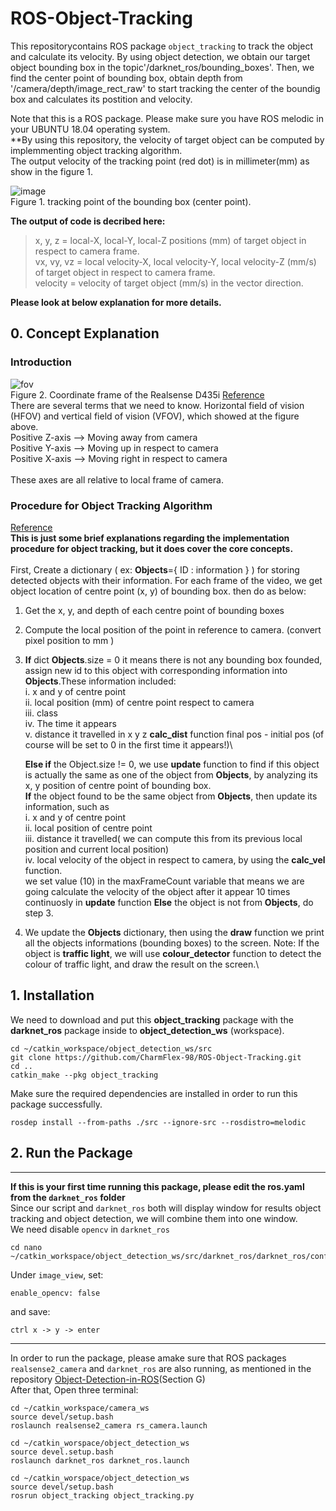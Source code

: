 # ROS-Object-Tracking
This repositorycontains ROS package `object_tracking` to track the object and calculate its velocity. By using object detection, we obtain our target object bounding box in the topic'/darknet_ros/bounding_boxes'. Then, we find the center point of bounding box, obtain depth from '/camera/depth/image_rect_raw' to start tracking the center of the boundig box and calculates its postition and velocity.

Note that this is a ROS package. Please make sure you have ROS melodic in your UBUNTU 18.04 operating system.\
**By using this repository, the velocity of target object can be computed by implemmenting object tracking algorithm.\
The output velocity of the tracking point (red dot) is in millimeter(mm) as show in the figure 1.

![image](example.png)\
Figure 1. tracking point of the bounding box (center point).

**The output of code is decribed here:**
>x, y, z = local-X, local-Y, local-Z positions (mm) of target object in respect to camera frame.\
>vx, vy, vz = local velocity-X, local velocity-Y, local velocity-Z (mm/s) of target object in respect to camera frame.\
>velocity = velocity of target object (mm/s) in the vector direction.

**Please look at below explanation for more details.**

## 0. Concept Explanation
### Introduction
![fov](/fov.png)\
Figure 2. Coordinate frame of the Realsense D435i
[Reference](https://www.intel.com/content/dam/support/us/en/documents/emerging-technologies/intel-realsense-technology/Intel-RealSense-D400-Series-Datasheet.pdf)\
There are several terms that we need to know. Horizontal field of vision (HFOV) and vertical field of vision (VFOV), which showed at the figure above.\
Positive Z-axis --> Moving away from camera\
Positive Y-axis --> Moving up in respect to camera\
Positive X-axis --> Moving right in respect to camera\
\
These axes are all relative to local frame of camera.

### Procedure for Object Tracking Algorithm
[Reference](https://www.pyimagesearch.com/2018/07/23/simple-object-tracking-with-opencv/)\
**This is just some brief explanations regarding the implementation procedure for object tracking, but it does cover the core concepts.**\
\
First, Create a dictionary ( ex: **Objects**={ ID : information } ) for storing detected objects with their information. 
For each frame of the video, we get object location of centre point (x, y) of bounding box. then do as below:
1. Get the x, y, and depth of each centre point of bounding boxes
2. Compute the local position of the point in reference to camera. (convert pixel position to mm )
3. **If** dict **Objects**.size = 0 it means there is not any bounding box founded, assign new id to this object with corresponding information into **Objects**.These information included:\
	i. x and y of centre point\
	ii. local position (mm) of centre point respect to camera\
	iii. class\
	iv. The time it appears\
	v. distance it travelled in x y z **calc_dist** function  final pos - initial pos
	(of course will be set to 0 in the first time it appears!)\
	
	**Else if** the Object.size != 0, we use **update** function to find if this object is actually the same as one of the object from **Objects**, by analyzing its x, y position of centre point of bounding box. \
	**If** the object found to be the same object from **Objects**, then update its information, such as\
	i. x and y of centre point\
	ii. local position of centre point\
	iii. distance it travelled( we can compute this from its previous local position and current local position)\
	iv. local velocity of the object in respect to camera, by using the **calc_vel** function.\
	we set value (10) in the maxFrameCount variable that means we are going calculate the velocity of the object after it appear 10 times continuosly in **update** function
	**Else** the object is not from **Objects**, do step 3.
	
4. We update the **Objects** dictionary, then using the **draw** function we print all the objects informations (bounding boxes) to the screen. 
Note: If the object is **traffic light**, we will use **colour_detector** function to detect the colour of traffic light, and draw the result on the screen.\

## 1. Installation
We need to download and put this **object_tracking** package with the **darknet_ros** package inside to **object_detection_ws** (workspace).  
```
cd ~/catkin_workspace/object_detection_ws/src
git clone https://github.com/CharmFlex-98/ROS-Object-Tracking.git
cd ..
catkin_make --pkg object_tracking
```
Make sure the required dependencies are installed in order to run this package successfully.
```
rosdep install --from-paths ./src --ignore-src --rosdistro=melodic
```
## 2. Run the Package
******************************************************
**If this is your first time running this package, please edit the ros.yaml from the `darknet_ros` folder**\
Since our script and `darknet_ros` both will display window for results object tracking and object detection, we will combine them into one window.\
We need disable `opencv` in `darknet_ros`
```
cd nano ~/catkin_workspace/object_detection_ws/src/darknet_ros/darknet_ros/config/ros.yaml
```
Under `image_view`, set:
```
enable_opencv: false
```
and save:
```
ctrl x -> y -> enter
```
******************************************************
In order to run the package, please amake sure that ROS packages `realsense2_camera` and `darknet_ros` are also running, as mentioned in the repository [Object-Detection-in-ROS](https://github.com/CharmFlex-98/Object-Detection-in-ROS)(Section G)\
After that, Open three terminal:
```
cd ~/catkin_workspace/camera_ws
source devel/setup.bash
roslaunch realsense2_camera rs_camera.launch
```
```
cd ~/catkin_worspace/object_detection_ws
source devel.setup.bash
roslaunch darknet_ros darknet_ros.launch
```
```
cd ~/catkin_worspace/object_detection_ws
source devel/setup.bash
rosrun object_tracking object_tracking.py
```
